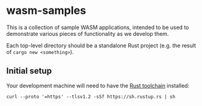 # wasm-samples

This is a collection of sample WASM applications, intended to be used to demonstrate various pieces of functionality as we develop them.

Each top-level directory should be a standalone Rust project (e.g. the result of `cargo new <something>`).

## Initial setup

Your development machine will need to have the [Rust toolchain](https://rustup.rs) installed:

```
curl --proto '=https' --tlsv1.2 -sSf https://sh.rustup.rs | sh
```
